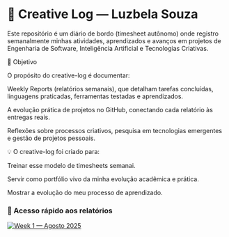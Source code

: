 # 📑 Creative Log — Luzbela Souza  

Este repositório é um diário de bordo (timesheet autônomo) onde registro semanalmente minhas atividades, aprendizados e avanços em projetos de Engenharia de Software, Inteligência Artificial e Tecnologias Criativas.

🎯 Objetivo

O propósito do creative-log é documentar:

Weekly Reports (relatórios semanais), que detalham tarefas concluídas, linguagens praticadas, ferramentas testadas e aprendizados.

A evolução prática de projetos no GitHub, conectando cada relatório às entregas reais.

Reflexões sobre processos criativos, pesquisa em tecnologias emergentes e gestão de projetos pessoais.

💡 O creative-log foi criado para:

Treinar esse modelo de timesheets semanai.

Servir como portfólio vivo da minha evolução acadêmica e prática.

Mostrar a evolução do meu processo de aprendizado.


### 🔗 Acesso rápido aos relatórios

[![Week 1 — Agosto 2025](https://img.shields.io/badge/Week%201-Agosto%202025-ff69b4?style=for-the-badge&logo=notion&logoColor=white)](https://github.com/luzbelasouza/creative-log/blob/main/reports/2025/ago/week1)
